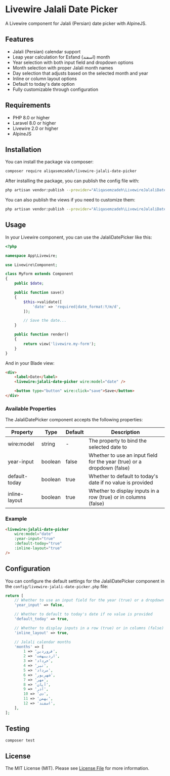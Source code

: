 # Livewire Jalali Date Picker

A Livewire component for Jalali (Persian) date picker with AlpineJS.

## Features

- Jalali (Persian) calendar support
- Leap year calculation for Esfand (اسفند) month
- Year selection with both input field and dropdown options
- Month selection with proper Jalali month names
- Day selection that adjusts based on the selected month and year
- Inline or column layout options
- Default to today's date option
- Fully customizable through configuration

## Requirements

- PHP 8.0 or higher
- Laravel 8.0 or higher
- Livewire 2.0 or higher
- AlpineJS

## Installation

You can install the package via composer:

```bash
composer require aliqasemzadeh/livewire-jalali-date-picker
```

After installing the package, you can publish the config file with:

```bash
php artisan vendor:publish --provider="Aliqasemzadeh\LivewireJalaliDatePicker\LivewireJalaliDatePickerServiceProvider" --tag="config"
```

You can also publish the views if you need to customize them:

```bash
php artisan vendor:publish --provider="Aliqasemzadeh\LivewireJalaliDatePicker\LivewireJalaliDatePickerServiceProvider" --tag="views"
```

## Usage

In your Livewire component, you can use the JalaliDatePicker like this:

```php
<?php

namespace App\Livewire;

use Livewire\Component;

class MyForm extends Component
{
    public $date;

    public function save()
    {
        $this->validate([
            'date' => 'required|date_format:Y/m/d',
        ]);

        // Save the date...
    }

    public function render()
    {
        return view('livewire.my-form');
    }
}
```

And in your Blade view:

```html
<div>
    <label>Date</label>
    <livewire:jalali-date-picker wire:model="date" />

    <button type="button" wire:click="save">Save</button>
</div>
```

### Available Properties

The JalaliDatePicker component accepts the following properties:

| Property | Type | Default | Description |
|----------|------|---------|-------------|
| wire:model | string | - | The property to bind the selected date to |
| year-input | boolean | false | Whether to use an input field for the year (true) or a dropdown (false) |
| default-today | boolean | true | Whether to default to today's date if no value is provided |
| inline-layout | boolean | true | Whether to display inputs in a row (true) or in columns (false) |

### Example

```html
<livewire:jalali-date-picker
    wire:model="date"
    :year-input="true"
    :default-today="true"
    :inline-layout="true"
/>
```

## Configuration

You can configure the default settings for the JalaliDatePicker component in the `config/livewire-jalali-date-picker.php` file:

```php
return [
    // Whether to use an input field for the year (true) or a dropdown (false)
    'year_input' => false,

    // Whether to default to today's date if no value is provided
    'default_today' => true,

    // Whether to display inputs in a row (true) or in columns (false)
    'inline_layout' => true,

    // Jalali calendar months
    'months' => [
        1 => 'فروردین',
        2 => 'اردیبهشت',
        3 => 'خرداد',
        4 => 'تیر',
        5 => 'مرداد',
        6 => 'شهریور',
        7 => 'مهر',
        8 => 'آبان',
        9 => 'آذر',
        10 => 'دی',
        11 => 'بهمن',
        12 => 'اسفند',
    ],
];
```

## Testing

```bash
composer test
```

## License

The MIT License (MIT). Please see [License File](LICENSE.md) for more information.
